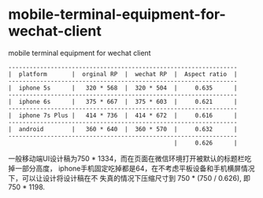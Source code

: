 # mobile-terminal-equipment-for-wechat-client
mobile terminal equipment for wechat client
```
-----------------------------------------------------------------
|  platform       |  orginal RP  |  wechat RP  |  Aspect ratio  |
-----------------------------------------------------------------
|  iphone 5s      |   320 * 568  |  320 * 504  |     0.635      |
-----------------------------------------------------------------
|  iphone 6s      |   375 * 667  |  375 * 603  |     0.621      |
-----------------------------------------------------------------
|  iphone 7s Plus |   414 * 736  |  414 * 672  |     0.616      |
-----------------------------------------------------------------
|  android        |   360 * 640  |  360 * 570  |     0.632      |
-----------------------------------------------------------------
                                               |     0.626      |
```

一般移动端UI设计稿为750 * 1334，而在页面在微信环境打开被默认的标题栏吃掉一部分高度，
iphone手机固定吃掉都是64，在不考虑平板设备和手机横屏情况下，可以让设计将设计稿在不
失真的情况下压缩尺寸到 750 * (750 / 0.626), 即 750 * 1198.
